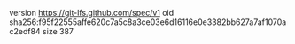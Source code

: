 version https://git-lfs.github.com/spec/v1
oid sha256:f95f22555affe620c7a5c8a3ce03e6d16116e0e3382bb627a7af1070ac2edf84
size 387
